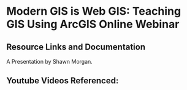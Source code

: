 # Modern GIS is Web GIS: Teaching GIS Using ArcGIS Online Webinar 
## Resource Links and Documentation
A Presentation by Shawn Morgan.

## Youtube Videos Referenced:


